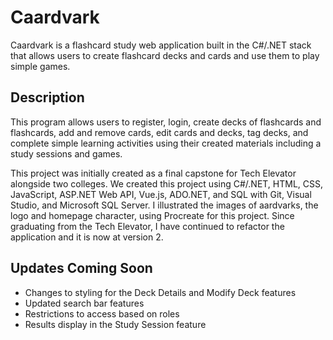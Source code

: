 # Caardvark
Caardvark is a flashcard study web application built in the C#/.NET stack that allows users to create flashcard decks and cards and use them to play simple games.

## Description
This program allows users to register, login, create decks of flashcards and flashcards, add and remove cards, edit cards and decks, tag decks, and complete simple learning activities using their created materials including a study sessions and games. 

This project was initially created as a final capstone for Tech Elevator alongside two colleges. We created this project using C#/.NET, HTML, CSS, JavaScript, ASP.NET Web API, Vue.js, ADO.NET, and SQL with Git, Visual Studio, and Microsoft SQL Server. I illustrated the images of aardvarks, the logo and homepage character, using Procreate for this project. Since graduating from the Tech Elevator, I have continued to refactor the application and it is now at version 2.

## Updates Coming Soon
- Changes to styling for the Deck Details and Modify Deck features
- Updated search bar features
- Restrictions to access based on roles
- Results display in the Study Session feature
